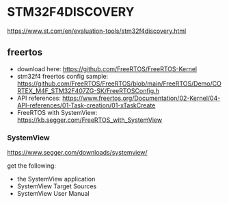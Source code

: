 # STM32F4DISCOVERY

https://www.st.com/en/evaluation-tools/stm32f4discovery.html

## freertos

- download here: https://github.com/FreeRTOS/FreeRTOS-Kernel
- stm32f4 freertos config sample: https://github.com/FreeRTOS/FreeRTOS/blob/main/FreeRTOS/Demo/CORTEX_M4F_STM32F407ZG-SK/FreeRTOSConfig.h
- API references: https://www.freertos.org/Documentation/02-Kernel/04-API-references/01-Task-creation/01-xTaskCreate
- FreeRTOS with SystemView: https://kb.segger.com/FreeRTOS_with_SystemView

### SystemView

https://www.segger.com/downloads/systemview/

get the following:

- the SystemView application
- SystemView Target Sources
- SystemView User Manual
